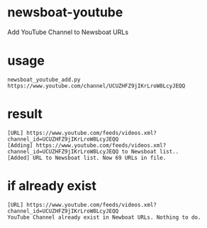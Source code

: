 # newsboat-youtube
Add YouTube Channel to Newsboat URLs

# usage
```
newsboat_youtube_add.py https://www.youtube.com/channel/UCUZHFZ9jIKrLroW8LcyJEQQ
```

# result
```
[URL] https://www.youtube.com/feeds/videos.xml?channel_id=UCUZHFZ9jIKrLroW8LcyJEQQ
[Adding] https://www.youtube.com/feeds/videos.xml?channel_id=UCUZHFZ9jIKrLroW8LcyJEQQ to Newsboat list..
[Added] URL to Newsboat list. Now 69 URLs in file.
```

# if already exist
```
[URL] https://www.youtube.com/feeds/videos.xml?channel_id=UCUZHFZ9jIKrLroW8LcyJEQQ
YouTube Channel already exist in Newboat URLs. Nothing to do.
```
